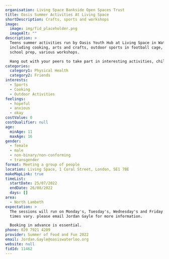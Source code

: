 ```yaml
---
organisation: Living Space Bankside Open Spaces Trust
title: Oasis Summer Activities At Living Space
shortDescription: Crafts, sports and workshops
image:
  image: img/fid_placeholder.png
  imageAlt: ""
description: >
  Teens summer activities run by Oasis Youth Hub at Living Space in Waterloo
  including cooking, arts and crafts, outdoor sports in football cage, CV and
  school prep, various workshops.

  Hang out with your peers to take part in interesting activities, chill out or make it high energy - its up to you. Lots of activities to chose from, also mentoring from experienced youth workers if you need a chat!
categories:
  category1: Physical Health
  category2: Friends
interests:
  - Sports
  - Cooking
  - Outdoor Activities
feelings:
  - hopeful
  - anxious
  - okay
costValue: 0
costQualifier: null
age:
  minAge: 11
  maxAge: 16
gender:
  - female
  - male
  - non-binary/non-conforming
  - transgender
format: Meeting a group of people
location: Living Space, 1 Coral Street, London, SE1 7BE
makeMapLink: true
timeList:
  startDate: 25/07/2022
  endDate: 26/08/2022
  days: []
area:
  - North Lambeth
expectation: >
  The sessions will run on Monday's, Tuesday's, Wednesday's and Friday's but the
  times vary. please email Jordan Gayle for more information. 

  Booking in advance is essential. 
phone: 020 7921 4209
provider: Summer of Food and Fun 2022
email: Jordan.Gayle@oasiswaterloo.org
website: null
fidId: 11462
---
```

